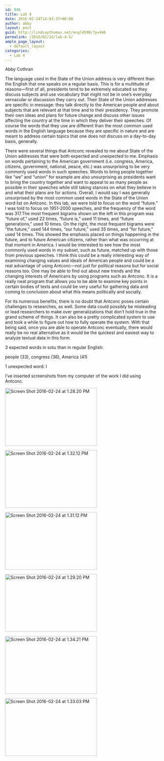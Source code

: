 ```yaml
---
id: 946
title: Lab 4
date: 2016-02-24T14:03:37+00:00
author: abby
layout: post
guid: http://lindsaythomas.net/engl4590/?p=946
permalink: /2016/02/24/lab-4-5/
ample_page_layout:
  - default_layout
categories:
  - Lab 4
---
```

Abby Cothran

The language used in the State of the Union address is very different than the English that one speaks on a regular basis. This is for a multitude of reasons—first of all, presidents tend to be extremely educated so they discuss subjects and use vocabulary that might not be in one’s everyday vernacular or discussion they carry out. Their State of the Union addresses are specific in message: they talk directly to the American people and about subjects that are relevant at that time and to their presidency. They promote their own ideas and plans for future change and discuss other issues affecting the country at the time in which they deliver their speeches. Of course the words that they use are different than the most common used words in the English language because they are specific in nature and are meant to address certain topics that one does not discuss on a day-to-day basis, generally.
	  
There were several things that Antconc revealed to me about State of the Union addresses that were both expected and unexpected to me. Emphasis on words pertaining to the American government (i.e. congress, America, citizens, government, national, peace, etc.) was unsurprising to be very commonly used words in such speeches. Words to bring people together like “we” and “union” for example are also unsurprising as presidents want to bring the country together and want to appeal to as many people as possible in their speeches while still taking stances on what they believe in and what their plans are for actions. Overall, I would say I was generally unsurprised by the most common used words in the State of the Union word list on Antconc. In this lab, we were told to focus on the word &#8220;future.&#8221; I was told to focus on 1951-2000 speeches, and the frequency of the word was 317.The most frequent bigrams shown on the left in this program was &#8220;future of,&#8221; used 22 times, &#8220;future is,&#8221; used 11 times, and &#8220;future generations,&#8221; used 10 times. On the right, the most frequent bigrams were &#8220;the future,&#8221; used 144 times, &#8220;our future,&#8221; used 35 times, and &#8220;for future,&#8221; used 14 times. This showed the emphasis placed on things happening in the future, and to future American citizens, rather than what was occurring at that moment in America. I would be interested to see how the most commonly used words in my subset, such as future, matched up with those from previous speeches. I think this could be a really interesting way of examining changing values and ideals of American people and could be a real advantage of using Antconc—not just for political reasons but for social reasons too. One may be able to find out about new trends and the changing interests of Americans by using programs such as Antconc. It is a really neat program that allows you to be able to examine key points in certain bodies of texts and could be very useful for gathering data and coming to conclusion about what this means politically and socially.
	  
For its numerous benefits, there is no doubt that Antconc poses certain challenges to researches, as well. Some data could possibly be misleading or lead researchers to make over generalizations that don’t hold true in the grand scheme of things. It can also be a pretty complicated system to use and took a while to figure out how to fully operate the system. With that being said, once you are able to operate Antconc eventually, there would really be no real alternative as it would be the quickest and easiest way to analyze textual data in this form.

3 expected words in sotu than in regular English:
  
people (33), congress (36), America (41)

1 unexpected word: I

I&#8217;ve inserted screenshots from my computer of the work I did using Antconc.

<a href="http://lindsaythomas.net/engl4590/wp-content/uploads/sites/10/2016/02/Screen-Shot-2016-02-24-at-1.28.20-PM.png" rel="attachment wp-att-947"><img src="http://lindsaythomas.net/engl4590/wp-content/uploads/sites/10/2016/02/Screen-Shot-2016-02-24-at-1.28.20-PM-300x188.png" alt="Screen Shot 2016-02-24 at 1.28.20 PM" width="300" height="188" class="alignnone size-medium wp-image-947" srcset="http://lindsaythomas.net/engl4590/wp-content/uploads/sites/10/2016/02/Screen-Shot-2016-02-24-at-1.28.20-PM-300x188.png 300w, http://lindsaythomas.net/engl4590/wp-content/uploads/sites/10/2016/02/Screen-Shot-2016-02-24-at-1.28.20-PM-768x480.png 768w, http://lindsaythomas.net/engl4590/wp-content/uploads/sites/10/2016/02/Screen-Shot-2016-02-24-at-1.28.20-PM-1024x640.png 1024w, http://lindsaythomas.net/engl4590/wp-content/uploads/sites/10/2016/02/Screen-Shot-2016-02-24-at-1.28.20-PM.png 1280w" sizes="(max-width: 300px) 100vw, 300px" /></a>

<a href="http://lindsaythomas.net/engl4590/wp-content/uploads/sites/10/2016/02/Screen-Shot-2016-02-24-at-1.32.12-PM.png" rel="attachment wp-att-948"><img src="http://lindsaythomas.net/engl4590/wp-content/uploads/sites/10/2016/02/Screen-Shot-2016-02-24-at-1.32.12-PM-300x188.png" alt="Screen Shot 2016-02-24 at 1.32.12 PM" width="300" height="188" class="alignnone size-medium wp-image-948" srcset="http://lindsaythomas.net/engl4590/wp-content/uploads/sites/10/2016/02/Screen-Shot-2016-02-24-at-1.32.12-PM-300x188.png 300w, http://lindsaythomas.net/engl4590/wp-content/uploads/sites/10/2016/02/Screen-Shot-2016-02-24-at-1.32.12-PM-768x480.png 768w, http://lindsaythomas.net/engl4590/wp-content/uploads/sites/10/2016/02/Screen-Shot-2016-02-24-at-1.32.12-PM-1024x640.png 1024w, http://lindsaythomas.net/engl4590/wp-content/uploads/sites/10/2016/02/Screen-Shot-2016-02-24-at-1.32.12-PM.png 1280w" sizes="(max-width: 300px) 100vw, 300px" /></a>

<a href="http://lindsaythomas.net/engl4590/wp-content/uploads/sites/10/2016/02/Screen-Shot-2016-02-24-at-1.31.12-PM.png" rel="attachment wp-att-950"><img src="http://lindsaythomas.net/engl4590/wp-content/uploads/sites/10/2016/02/Screen-Shot-2016-02-24-at-1.31.12-PM-300x188.png" alt="Screen Shot 2016-02-24 at 1.31.12 PM" width="300" height="188" class="alignnone size-medium wp-image-950" srcset="http://lindsaythomas.net/engl4590/wp-content/uploads/sites/10/2016/02/Screen-Shot-2016-02-24-at-1.31.12-PM-300x188.png 300w, http://lindsaythomas.net/engl4590/wp-content/uploads/sites/10/2016/02/Screen-Shot-2016-02-24-at-1.31.12-PM-768x480.png 768w, http://lindsaythomas.net/engl4590/wp-content/uploads/sites/10/2016/02/Screen-Shot-2016-02-24-at-1.31.12-PM-1024x640.png 1024w, http://lindsaythomas.net/engl4590/wp-content/uploads/sites/10/2016/02/Screen-Shot-2016-02-24-at-1.31.12-PM.png 1280w" sizes="(max-width: 300px) 100vw, 300px" /></a>

<a href="http://lindsaythomas.net/engl4590/wp-content/uploads/sites/10/2016/02/Screen-Shot-2016-02-24-at-1.29.20-PM.png" rel="attachment wp-att-951"><img src="http://lindsaythomas.net/engl4590/wp-content/uploads/sites/10/2016/02/Screen-Shot-2016-02-24-at-1.29.20-PM-300x188.png" alt="Screen Shot 2016-02-24 at 1.29.20 PM" width="300" height="188" class="alignnone size-medium wp-image-951" srcset="http://lindsaythomas.net/engl4590/wp-content/uploads/sites/10/2016/02/Screen-Shot-2016-02-24-at-1.29.20-PM-300x188.png 300w, http://lindsaythomas.net/engl4590/wp-content/uploads/sites/10/2016/02/Screen-Shot-2016-02-24-at-1.29.20-PM-768x480.png 768w, http://lindsaythomas.net/engl4590/wp-content/uploads/sites/10/2016/02/Screen-Shot-2016-02-24-at-1.29.20-PM-1024x640.png 1024w, http://lindsaythomas.net/engl4590/wp-content/uploads/sites/10/2016/02/Screen-Shot-2016-02-24-at-1.29.20-PM.png 1280w" sizes="(max-width: 300px) 100vw, 300px" /></a>

<a href="http://lindsaythomas.net/engl4590/wp-content/uploads/sites/10/2016/02/Screen-Shot-2016-02-24-at-1.34.21-PM.png" rel="attachment wp-att-952"><img src="http://lindsaythomas.net/engl4590/wp-content/uploads/sites/10/2016/02/Screen-Shot-2016-02-24-at-1.34.21-PM-300x188.png" alt="Screen Shot 2016-02-24 at 1.34.21 PM" width="300" height="188" class="alignnone size-medium wp-image-952" srcset="http://lindsaythomas.net/engl4590/wp-content/uploads/sites/10/2016/02/Screen-Shot-2016-02-24-at-1.34.21-PM-300x188.png 300w, http://lindsaythomas.net/engl4590/wp-content/uploads/sites/10/2016/02/Screen-Shot-2016-02-24-at-1.34.21-PM-768x480.png 768w, http://lindsaythomas.net/engl4590/wp-content/uploads/sites/10/2016/02/Screen-Shot-2016-02-24-at-1.34.21-PM-1024x640.png 1024w, http://lindsaythomas.net/engl4590/wp-content/uploads/sites/10/2016/02/Screen-Shot-2016-02-24-at-1.34.21-PM.png 1280w" sizes="(max-width: 300px) 100vw, 300px" /></a>

<a href="http://lindsaythomas.net/engl4590/wp-content/uploads/sites/10/2016/02/Screen-Shot-2016-02-24-at-1.33.03-PM.png" rel="attachment wp-att-953"><img src="http://lindsaythomas.net/engl4590/wp-content/uploads/sites/10/2016/02/Screen-Shot-2016-02-24-at-1.33.03-PM-300x188.png" alt="Screen Shot 2016-02-24 at 1.33.03 PM" width="300" height="188" class="alignnone size-medium wp-image-953" srcset="http://lindsaythomas.net/engl4590/wp-content/uploads/sites/10/2016/02/Screen-Shot-2016-02-24-at-1.33.03-PM-300x188.png 300w, http://lindsaythomas.net/engl4590/wp-content/uploads/sites/10/2016/02/Screen-Shot-2016-02-24-at-1.33.03-PM-768x480.png 768w, http://lindsaythomas.net/engl4590/wp-content/uploads/sites/10/2016/02/Screen-Shot-2016-02-24-at-1.33.03-PM-1024x640.png 1024w, http://lindsaythomas.net/engl4590/wp-content/uploads/sites/10/2016/02/Screen-Shot-2016-02-24-at-1.33.03-PM.png 1280w" sizes="(max-width: 300px) 100vw, 300px" /></a>
